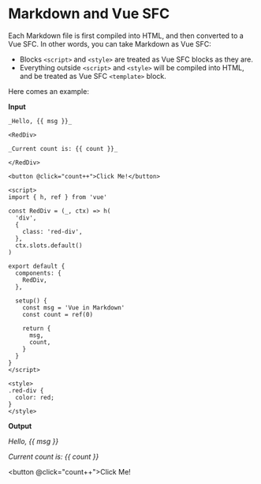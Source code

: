 # Markdown and Vue SFC

Each Markdown file is first compiled into HTML, and then converted to a Vue SFC. In other words, you can take Markdown as Vue SFC:

- Blocks `<script>` and `<style>` are treated as Vue SFC blocks as they are.
- Everything outside `<script>` and `<style>` will be compiled into HTML, and be treated as Vue SFC `<template>` block.

Here comes an example:

**Input**

```vue
_Hello, {{ msg }}_

<RedDiv>

_Current count is: {{ count }}_

</RedDiv>

<button @click="count++">Click Me!</button>

<script>
import { h, ref } from 'vue'

const RedDiv = (_, ctx) => h(
  'div',
  {
    class: 'red-div',
  },
  ctx.slots.default()
)

export default {
  components: {
    RedDiv,
  },

  setup() {
    const msg = 'Vue in Markdown'
    const count = ref(0)

    return {
      msg,
      count,
    }
  }
}
</script>

<style>
.red-div {
  color: red;
}
</style>
```

**Output**

_Hello, {{ msg }}_

<RedDiv>

_Current count is: {{ count }}_

</RedDiv>

<button @click="count++">Click Me!</button>

<script>
import { h, ref } from 'vue'

const RedDiv = (_, ctx) => h(
  'div',
  {
    class: 'red-div',
  },
  ctx.slots.default()
)

export default {
  components: {
    RedDiv,
  },

  setup() {
    const msg = 'Vue in Markdown'
    const count = ref(0)

    return {
      msg,
      count,
    }
  }
}
</script>

<style>
.red-div {
  color: red;
}
</style>
